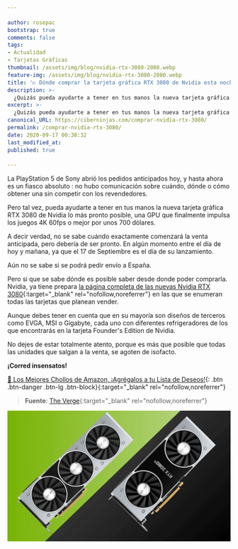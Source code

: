 ```yaml
---

author: rosepac
bootstrap: true
comments: false
tags:
- Actualidad
- Tarjetas Gráficas
thumbnail: /assets/img/blog/nvidia-rtx-3080-2080.webp
feature-img: /assets/img/blog/nvidia-rtx-3080-2080.webp
title: '▷ Dónde comprar la tarjeta gráfica RTX 3080 de Nvidia esta noche o mañana'
description: >-
  ¿Quizás pueda ayudarte a tener en tus manos la nueva tarjeta gráfica RTX 3080 de Nvidia, una tarjeta que finalmente impulsará los juegos 4K a 60 fps o mejor por alrededor de 700 dólares?
excerpt: >-
  ¿Quizás pueda ayudarte a tener en tus manos la nueva tarjeta gráfica RTX 3080 de Nvidia, una tarjeta que finalmente impulsará los juegos 4K a 60 fps o mejor por alrededor de 700 dólares?
canonical_URL: https://ciberninjas.com/comprar-nvidia-rtx-3080/
permalink: /comprar-nvidia-rtx-3080/
date: 2020-09-17 00:38:32
last_modified_at: 
published: true

---
```


La PlayStation 5 de Sony abrió los pedidos anticipados hoy, y hasta ahora es un fiasco absoluto : no hubo comunicación sobre cuándo, dónde o cómo obtener una sin competir con los revendedores.

Pero tal vez, pueda ayudarte a tener en tus manos la nueva tarjeta gráfica RTX 3080 de Nvidia lo más pronto posible, una GPU que finalmente impulsa los juegos 4K 60fps o mejor por unos 700 dólares.

A decir verdad, no se sabe cuándo exactamente comenzará la  venta anticipada, pero debería de ser pronto. En algún momento entre el día de hoy y mañana, ya que el 17 de Septiembre es el día de su lanzamiento.

Aún no se sabe si se podrá pedir envío a España.

Pero si que se sabe dónde es posible saber desde donde poder comprarla. Nvidia, ya tiene prepara [la página completa de las nuevas Nvidia RTX 3080](https://amzn.to/33Hs9TA){:target="_blank" rel="nofollow,noreferrer"} en las que se enumeran todas las tarjetas que planean vender.

Aunque debes tener en cuenta que en su mayoría son diseños de terceros como EVGA, MSI o Gigabyte, cada uno con diferentes refrigeradores de los que encontrarás en la tarjeta Founder's Edition de Nvidia.

<!-- Para conocer la tarjeta exacta que revisamos con su nuevo enfriador push / pull y su adaptador de corriente de 12 pines, es posible que también desee probar la propia Nvidia. -->

No dejes de estar totalmente atento, porque es más que posible que todas las unidades que salgan a la venta, se agoten de isofacto.

**¡Corred insensatos!**

[🛒 Los Mejores Chollos de Amazon, ¡Agrégalos a tu Lista de Deseos!](https://www.amazon.es/shop/cibercursos "Los Mejores Chollos de Amazon, Ofertas Flash, Black Monday y Amazon Prime Day"){: .btn .btn-danger .btn-lg .btn-block}{:target="_blank" rel="nofollow,noreferrer"}

> **Fuente**: [The Verge](https://www.theverge.com/){:target="_blank" rel="nofollow,noreferrer"}

![Dónde comprar la tarjeta gráfica RTX 3080 de Nvidia esta noche o mañana](/assets/img/blog/nvidia-rtx-3080-2080.webp "Dónde comprar la tarjeta gráfica RTX 3080 de Nvidia esta noche o mañana")